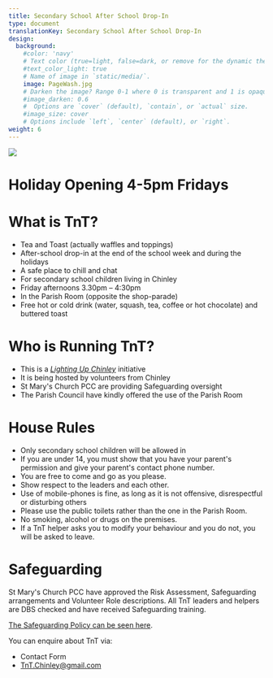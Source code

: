 ```yaml
---
title: Secondary School After School Drop-In
type: document
translationKey: Secondary School After School Drop-In
design:
  background:
    #color: 'navy'
    # Text color (true=light, false=dark, or remove for the dynamic theme color). 
    #text_color_light: true
    # Name of image in `static/media/`.
    image: PageWash.jpg
    # Darken the image? Range 0-1 where 0 is transparent and 1 is opaque.
    #image_darken: 0.6
    #  Options are `cover` (default), `contain`, or `actual` size.
    #image_size: cover
    # Options include `left`, `center` (default), or `right`.
weight: 6
---
```


![](/media/home/TnT_Webpage/media/image1.png)

# Holiday Opening 4-5pm Fridays

# What is TnT?

-   Tea and Toast (actually waffles and toppings)
-   After-school drop-in at the end of the school week and during the holidays
-   A safe place to chill and chat
-   For secondary school children living in Chinley
-   Friday afternoons 3.30pm – 4:30pm
-   In the Parish Room (opposite the shop-parade)
-   Free hot or cold drink (water, squash, tea, coffee or hot chocolate) and buttered toast

# Who is Running TnT?

-   This is a [*Lighting Up Chinley*](https://www.facebook.com/LightingUpChinley/) initiative
-   It is being hosted by volunteers from Chinley
-   St Mary's Church PCC are providing Safeguarding oversight
-   The Parish Council have kindly offered the use of the Parish Room

# House Rules

-   Only secondary school children will be allowed in
-   If you are under 14, you must show that you have your parent's permission and give your parent's contact phone number.
-   You are free to come and go as you please.
-   Show respect to the leaders and each other.
-   Use of mobile-phones is fine, as long as it is not offensive, disrespectful or disturbing others
-   Please use the public toilets rather than the one in the Parish Room.
-   No smoking, alcohol or drugs on the premises.
-   If a TnT helper asks you to modify your behaviour and you do not, you will be asked to leave.

# Safeguarding

St Mary's Church PCC have approved the Risk Assessment, Safeguarding arrangements and Volunteer Role descriptions. All TnT leaders and helpers are DBS checked and have received Safeguarding training.

[The Safeguarding Policy can be seen here](https://chinleybuxworthcofe.jimdofree.com/safeguarding/safeguarding-policy).

You can enquire about TnT via:

-   Contact Form
-   TnT.Chinley@gmail.com

